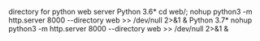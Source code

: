 directory for python web server
Python 3.6*
cd web/; nohup python3 -m http.server 8000  --directory web >> /dev/null 2>&1 &
Python 3.7*
nohup python3 -m http.server 8000  --directory web >> /dev/null 2>&1 &
